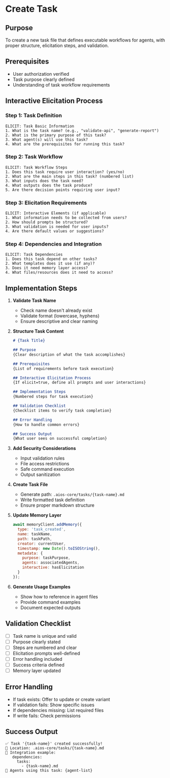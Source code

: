 # Create Task

## Purpose
To create a new task file that defines executable workflows for agents, with proper structure, elicitation steps, and validation.

## Prerequisites
- User authorization verified
- Task purpose clearly defined
- Understanding of task workflow requirements

## Interactive Elicitation Process

### Step 1: Task Definition
```
ELICIT: Task Basic Information
1. What is the task name? (e.g., "validate-api", "generate-report")
2. What is the primary purpose of this task?
3. What agent(s) will use this task?
4. What are the prerequisites for running this task?
```

### Step 2: Task Workflow
```
ELICIT: Task Workflow Steps
1. Does this task require user interaction? (yes/no)
2. What are the main steps in this task? (numbered list)
3. What inputs does the task need?
4. What outputs does the task produce?
5. Are there decision points requiring user input?
```

### Step 3: Elicitation Requirements
```
ELICIT: Interactive Elements (if applicable)
1. What information needs to be collected from users?
2. How should prompts be structured?
3. What validation is needed for user inputs?
4. Are there default values or suggestions?
```

### Step 4: Dependencies and Integration
```
ELICIT: Task Dependencies
1. Does this task depend on other tasks?
2. What templates does it use (if any)?
3. Does it need memory layer access?
4. What files/resources does it need to access?
```

## Implementation Steps

1. **Validate Task Name**
   - Check name doesn't already exist
   - Validate format (lowercase, hyphens)
   - Ensure descriptive and clear naming

2. **Structure Task Content**
   ```markdown
   # {Task Title}
   
   ## Purpose
   {Clear description of what the task accomplishes}
   
   ## Prerequisites
   {List of requirements before task execution}
   
   ## Interactive Elicitation Process
   {If elicit=true, define all prompts and user interactions}
   
   ## Implementation Steps
   {Numbered steps for task execution}
   
   ## Validation Checklist
   {Checklist items to verify task completion}
   
   ## Error Handling
   {How to handle common errors}
   
   ## Success Output
   {What user sees on successful completion}
   ```

3. **Add Security Considerations**
   - Input validation rules
   - File access restrictions
   - Safe command execution
   - Output sanitization

4. **Create Task File**
   - Generate path: `.aios-core/tasks/{task-name}.md`
   - Write formatted task definition
   - Ensure proper markdown structure

5. **Update Memory Layer**
   ```javascript
   await memoryClient.addMemory({
     type: 'task_created',
     name: taskName,
     path: taskPath,
     creator: currentUser,
     timestamp: new Date().toISOString(),
     metadata: {
       purpose: taskPurpose,
       agents: associatedAgents,
       interactive: hasElicitation
     }
   });
   ```

6. **Generate Usage Examples**
   - Show how to reference in agent files
   - Provide command examples
   - Document expected outputs

## Validation Checklist
- [ ] Task name is unique and valid
- [ ] Purpose clearly stated
- [ ] Steps are numbered and clear
- [ ] Elicitation prompts well-defined
- [ ] Error handling included
- [ ] Success criteria defined
- [ ] Memory layer updated

## Error Handling
- If task exists: Offer to update or create variant
- If validation fails: Show specific issues
- If dependencies missing: List required files
- If write fails: Check permissions

## Success Output
```
✅ Task '{task-name}' created successfully!
📁 Location: .aios-core/tasks/{task-name}.md
📝 Integration example:
   dependencies:
     tasks:
       - {task-name}.md
🔗 Agents using this task: {agent-list}
```